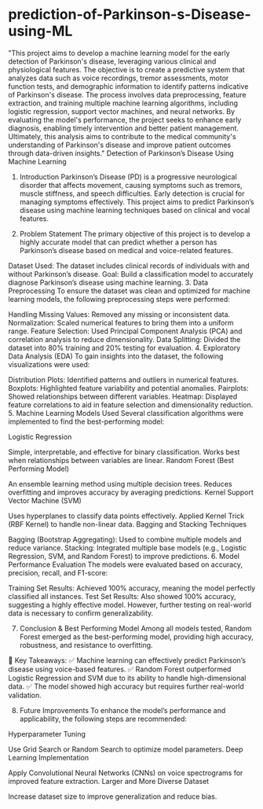 # prediction-of-Parkinson-s-Disease-using-ML
"This project aims to develop a machine learning model for the early detection of Parkinson's disease, leveraging various clinical and physiological features. The objective is to create a predictive system that analyzes data such as voice recordings, tremor assessments, motor function tests, and demographic information to identify patterns indicative of Parkinson's disease. The process involves data preprocessing, feature extraction, and training multiple machine learning algorithms, including logistic regression, support vector machines, and neural networks. By evaluating the model's performance, the project seeks to enhance early diagnosis, enabling timely intervention and better patient management. Ultimately, this analysis aims to contribute to the medical community's understanding of Parkinson's disease and improve patient outcomes through data-driven insights."
Detection of Parkinson’s Disease Using Machine Learning
1. Introduction
Parkinson’s Disease (PD) is a progressive neurological disorder that affects movement, causing symptoms such as tremors, muscle stiffness, and speech difficulties. Early detection is crucial for managing symptoms effectively. This project aims to predict Parkinson’s disease using machine learning techniques based on clinical and vocal features.

2. Problem Statement
The primary objective of this project is to develop a highly accurate model that can predict whether a person has Parkinson’s disease based on medical and voice-related features.

Dataset Used: The dataset includes clinical records of individuals with and without Parkinson’s disease.
Goal: Build a classification model to accurately diagnose Parkinson’s disease using machine learning.
3. Data Preprocessing
To ensure the dataset was clean and optimized for machine learning models, the following preprocessing steps were performed:

Handling Missing Values: Removed any missing or inconsistent data.
Normalization: Scaled numerical features to bring them into a uniform range.
Feature Selection: Used Principal Component Analysis (PCA) and correlation analysis to reduce dimensionality.
Data Splitting: Divided the dataset into 80% training and 20% testing for evaluation.
4. Exploratory Data Analysis (EDA)
To gain insights into the dataset, the following visualizations were used:

Distribution Plots: Identified patterns and outliers in numerical features.
Boxplots: Highlighted feature variability and potential anomalies.
Pairplots: Showed relationships between different variables.
Heatmap: Displayed feature correlations to aid in feature selection and dimensionality reduction.
5. Machine Learning Models Used
Several classification algorithms were implemented to find the best-performing model:

Logistic Regression

Simple, interpretable, and effective for binary classification.
Works best when relationships between variables are linear.
Random Forest (Best Performing Model)

An ensemble learning method using multiple decision trees.
Reduces overfitting and improves accuracy by averaging predictions.
Kernel Support Vector Machine (SVM)

Uses hyperplanes to classify data points effectively.
Applied Kernel Trick (RBF Kernel) to handle non-linear data.
Bagging and Stacking Techniques

Bagging (Bootstrap Aggregating): Used to combine multiple models and reduce variance.
Stacking: Integrated multiple base models (e.g., Logistic Regression, SVM, and Random Forest) to improve predictions.
6. Model Performance Evaluation
The models were evaluated based on accuracy, precision, recall, and F1-score:

Training Set Results:
Achieved 100% accuracy, meaning the model perfectly classified all instances.
Test Set Results:
Also showed 100% accuracy, suggesting a highly effective model.
However, further testing on real-world data is necessary to confirm generalizability.

7. Conclusion & Best Performing Model
Among all models tested, Random Forest emerged as the best-performing model, providing high accuracy, robustness, and resistance to overfitting.

🔹 Key Takeaways:
✅ Machine learning can effectively predict Parkinson’s disease using voice-based features.
✅ Random Forest outperformed Logistic Regression and SVM due to its ability to handle high-dimensional data.
✅ The model showed high accuracy but requires further real-world validation.

8. Future Improvements
To enhance the model’s performance and applicability, the following steps are recommended:

Hyperparameter Tuning

Use Grid Search or Random Search to optimize model parameters.
Deep Learning Implementation

Apply Convolutional Neural Networks (CNNs) on voice spectrograms for improved feature extraction.
Larger and More Diverse Dataset

Increase dataset size to improve generalization and reduce bias.
